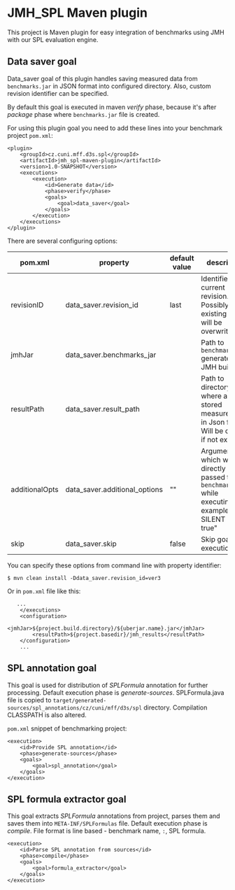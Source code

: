 # JMH_SPL Maven plugin

This project is Maven plugin for easy integration of benchmarks using JMH with our SPL evaluation engine.


## Data saver goal

Data_saver goal of this plugin handles saving measured data from `benchmarks.jar` in JSON format into configured directory. Also, custom revision identifier can be specified.

By default this goal is executed in maven _verify_ phase, because it's after _package_ phase where `benchmarks.jar` file is created.

For using this plugin goal you need to add these lines into your benchmark project `pom.xml`:

```{.xml}
<plugin>
    <groupId>cz.cuni.mff.d3s.spl</groupId>
    <artifactId>jmh_spl-maven-plugin</artifactId>
    <version>1.0-SNAPSHOT</version>
    <executions>
        <execution>
            <id>Generate data</id>
            <phase>verify</phase>
            <goals>
                <goal>data_saver</goal>
            </goals>
        </execution>
    </executions>
</plugin>
```

There are several configuring options:

| pom.xml | property | default value | description |
| --- | --- | --- | --- |
| revisionID | data_saver.revision_id | last | Identifier of current revision. Possibly existing data will be overwriten. |
| jmhJar | data_saver.benchmarks_jar | | Path to `benchmarks.jar` generated by JMH build. |
| resultPath | data_saver.result_path | | Path to directory, where are stored measured data in Json format. Will be created if not exists. |
| additionalOpts | data_saver.additional_options | "" | Arguments which will be directly passed to `benchmarks.jar` while executing. For example "-v SILENT -foe true" |
| skip | data_saver.skip | false | Skip goal execution. |

You can specify these options from command line with property identifier:

```{.sh}
$ mvn clean install -Ddata_saver.revision_id=ver3
```

Or in `pom.xml` file like this:

```{.xml}
   ...
    </executions>
    <configuration>
        <jmhJar>${project.build.directory}/${uberjar.name}.jar</jmhJar>
        <resultPath>${project.basedir}/jmh_results</resultPath>
    </configuration>
    ...
```


## SPL annotation goal

This goal is used for distribution of _SPLFormula_ annotation for further processing. Default execution phase is _generate-sources_. SPLFormula.java file is copied to `target/generated-sources/spl_annotations/cz/cuni/mff/d3s/spl` directory. Compilation CLASSPATH is also altered.

`pom.xml` snippet of benchmarking project:

```{.xml}
<execution>
    <id>Provide SPL annotation</id>
    <phase>generate-sources</phase>
    <goals>
        <goal>spl_annotation</goal>
    </goals>
</execution>
```


## SPL formula extractor goal

This goal extracts _SPLFormula_ annotations from project, parses them and saves them into `META-INF/SPLFormulas` file. Default execution phase is _compile_. File format is line based - benchmark name, `:`, SPL formula. 

```{.xml}
<execution>
    <id>Parse SPL annotation from sources</id>
    <phase>compile</phase>
    <goals>
        <goal>formula_extractor</goal>
    </goals>
</execution>
```